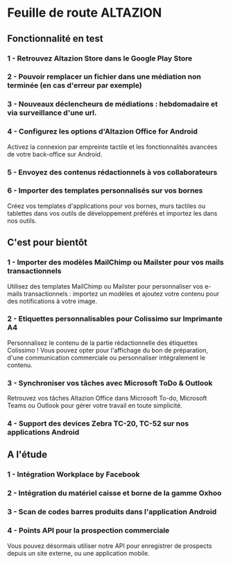 <div class='roadmapPage'>
<h1>Feuille de route ALTAZION</h1>
<h2>Fonctionnalité en test</h2>
<div id="enTest">
<div class="item">
<h3>1 - Retrouvez Altazion Store dans le Google Play Store</h3>
</div>
<div class="item">
<h3>2 - Pouvoir remplacer un fichier dans une médiation non terminée (en cas d'erreur par exemple)</h3>
</div>
<div class="item">
<h3>3 - Nouveaux déclencheurs de médiations : hebdomadaire et via surveillance d'une url.</h3>
</div>
<div class="item">
<h3>4 - Configurez les options d'Altazion Office for Android </h3>
<div>Activez la connexion par empreinte tactile et les fonctionnalités avancées de votre back-office sur Android.</div>
</div>
<div class="item">
<h3>5 - Envoyez des contenus rédactionnels à vos collaborateurs</h3>
</div>
<div class="item">
<h3>6 - Importer des templates personnalisés sur vos bornes</h3>
<div>Créez vos templates d'applications pour vos bornes, murs tactiles ou tablettes dans vos outils de développement préférés et importez les dans nos outils.</div>
</div>
</div>
<h2>C'est pour bientôt</h2>
<div id="bientot">
<div class="item">
<h3>1 - Importer des modèles MailChimp ou Mailster pour vos mails transactionnels </h3>
<div>Utilisez des templates MailChimp ou Mailster pour personnaliser vos e-mails transactionnels : importez un modèles et ajoutez votre contenu pour des notifications à votre image.</div>
</div>
<div class="item">
<h3>2 - Etiquettes personnalisables pour Colissimo sur Imprimante A4 </h3>
<div>Personnalisez le contenu de la partie rédactionnelle des étiquettes Colissimo ! Vous pouvez opter pour l'affichage du bon de préparation, d'une communication commerciale ou personnaliser intégralement le contenu.</div>
</div>
<div class="item">
<h3>3 - Synchroniser vos tâches avec Microsoft ToDo & Outlook </h3>
<div>Retrouvez vos tâches Altazion Office dans Microsoft To-do, Microsoft Teams ou Outlook pour gérer votre travail en toute simplicité.&nbsp;&nbsp;</div>
</div>
<div class="item">
<h3>4 - Support des devices Zebra TC-20, TC-52 sur nos applications Android </h3>
</div>
</div>
<h2>A l'étude</h2>
<div id="etude">
<div class="item">
<h3>1 - Intégration Workplace by Facebook</h3>
</div>
<div class="item">
<h3>2 - Intégration du matériel caisse et borne de la gamme Oxhoo</h3>
</div>
<div class="item">
<h3>3 - Scan de codes barres produits dans l'application Android</h3>
</div>
<div class="item">
<h3>4 - Points API pour la prospection commerciale</h3>
<div>Vous pouvez désormais utiliser notre API pour enregistrer de prospects depuis un site externe, ou une application mobile.</div>
</div>
</div>
</div>

